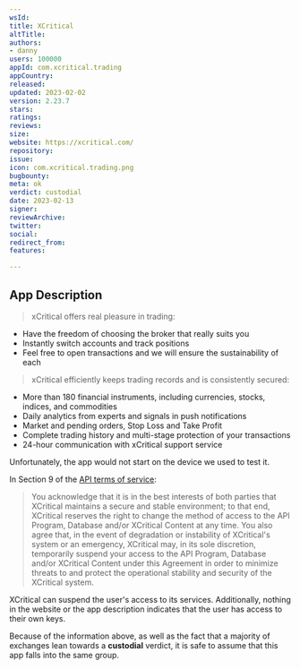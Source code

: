 ```yaml
---
wsId: 
title: XCritical
altTitle: 
authors: 
- danny
users: 100000
appId: com.xcritical.trading
appCountry: 
released: 
updated: 2023-02-02
version: 2.23.7
stars: 
ratings: 
reviews: 
size: 
website: https://xcritical.com/
repository: 
issue: 
icon: com.xcritical.trading.png
bugbounty: 
meta: ok
verdict: custodial
date: 2023-02-13
signer: 
reviewArchive: 
twitter: 
social: 
redirect_from: 
features: 

---
```


## App Description

> xCritical offers real pleasure in trading:
  - Have the freedom of choosing the broker that really suits you
  - Instantly switch accounts and track positions
  - Feel free to open transactions and we will ensure the sustainability of each
>
> xCritical efficiently keeps trading records and is consistently secured:
  - More than 180 financial instruments, including currencies, stocks, indices, and commodities
  - Daily analytics from experts and signals in push notifications
  - Market and pending orders, Stop Loss and Take Profit
  - Complete trading history and multi-stage protection of your transactions
  - 24-hour communication with xCritical support service

Unfortunately, the app would not start on the device we used to test it.

In Section 9 of the [API terms of service](https://xcritical.com/about-us/api-terms-of-service/):

> You acknowledge that it is in the best interests of both parties that XCritical maintains a secure and stable environment; to that end, XCritical reserves the right to change the method of access to the API Program, Database and/or XCritical Content at any time. You also agree that, in the event of degradation or instability of XCritical's system or an emergency, XCritical may, in its sole discretion, temporarily suspend your access to the API Program, Database and/or XCritical Content under this Agreement in order to minimize threats to and protect the operational stability and security of the XCritical system.

XCritical can suspend the user's access to its services. Additionally, nothing in the website or the app description indicates that the user has access to their own keys.

Because of the information above, as well as the fact that a majority of exchanges lean towards a **custodial** verdict, it is safe to assume that this app falls into the same group.

